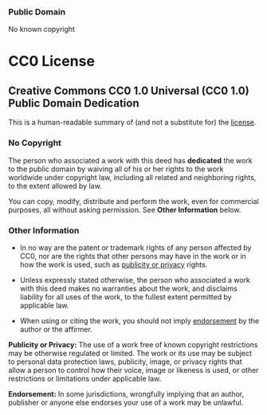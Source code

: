 ### Public Domain
No known copyright

# CC0 License
## Creative Commons CC0 1.0 Universal (CC0 1.0) Public Domain Dedication
This is a human-readable summary of (and not a substitute for) the [license](https://creativecommons.org/publicdomain/zero/1.0/).

### No Copyright

The person who associated a work with this deed has **dedicated** the work to the public domain by waiving all of his or her rights to the work worldwide under copyright law, including all related and neighboring rights, to the extent allowed by law.

You can copy, modify, distribute and perform the work, even for commercial purposes, all without asking permission. See **Other Information** below.

### Other Information

 * In no way are the patent or trademark rights of any person affected by CC0, nor are the rights that other persons may have in the work or in how the work is used, such as [publicity or privacy](https://creativecommons.org/faq/#When_are_publicity_rights_relevant.3F) rights.

 * Unless expressly stated otherwise, the person who associated a work with this deed makes no warranties about the work, and disclaims liability for all uses of the work, to the fullest extent permitted by applicable law.

 * When using or citing the work, you should not imply [endorsement](https://creativecommons.org/faq/#When_are_publicity_rights_relevant.3F) by the author or the affirmer.

 **Publicity or Privacy:** The use of a work free of known copyright restrictions may be otherwise regulated or limited. The work or its use may be subject to personal data protection laws, publicity, image, or privacy rights that allow a person to control how their voice, image or likeness is used, or other restrictions or limitations under applicable law. 

 **Endorsement:** In some jurisdictions, wrongfully implying that an author, publisher or anyone else endorses your use of a work may be unlawful.